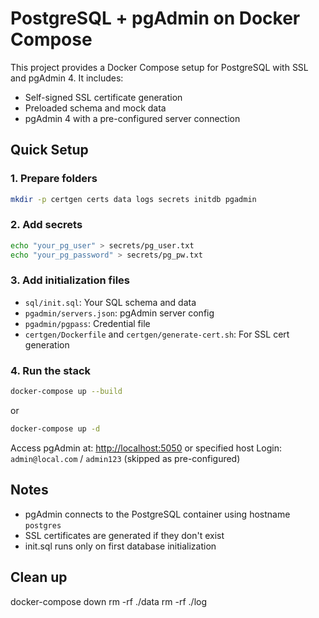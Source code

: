 # PostgreSQL + pgAdmin on Docker Compose

This project provides a Docker Compose setup for PostgreSQL with SSL and pgAdmin 4. It includes:

- Self-signed SSL certificate generation
- Preloaded schema and mock data
- pgAdmin 4 with a pre-configured server connection

## Quick Setup

### 1. Prepare folders

```bash
mkdir -p certgen certs data logs secrets initdb pgadmin
```

### 2. Add secrets

```bash
echo "your_pg_user" > secrets/pg_user.txt
echo "your_pg_password" > secrets/pg_pw.txt
```

### 3. Add initialization files

- `sql/init.sql`: Your SQL schema and data
- `pgadmin/servers.json`: pgAdmin server config
- `pgadmin/pgpass`: Credential file
- `certgen/Dockerfile` and `certgen/generate-cert.sh`: For SSL cert generation

### 4. Run the stack

```bash
docker-compose up --build
```
or
```bash
docker-compose up -d
```

Access pgAdmin at: [http://localhost:5050](http://localhost:5050) or specified host 
Login: `admin@local.com` / `admin123` (skipped as pre-configured)

## Notes

- pgAdmin connects to the PostgreSQL container using hostname `postgres`
- SSL certificates are generated if they don't exist
- init.sql runs only on first database initialization

## Clean up
docker-compose down
rm -rf ./data
rm -rf ./log
